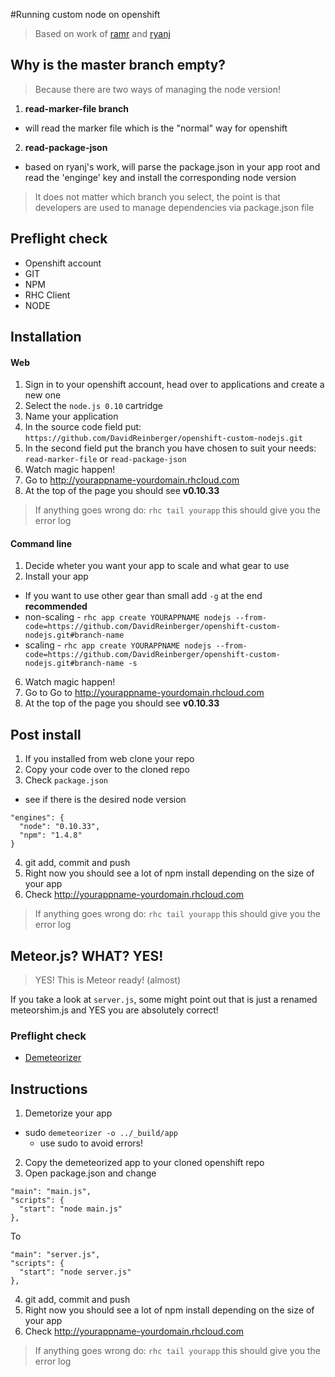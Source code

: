 #Running custom node on openshift

> Based on work of [ramr](https://github.com/ramr/nodejs-custom-version-openshift) and [ryanj](https://github.com/ryanj/nodejs-custom-version-openshift)

## Why is the master branch empty?

> Because there are two ways of managing the node version!

1. **read-marker-file branch**
  - will read the marker file which is the "normal" way for openshift
2. **read-package-json**
  - based on ryanj's work, will parse the package.json in your app root and read the 'enginge' key and install the corresponding node version

> It does not matter which branch you select, the point is that developers are used to manage dependencies via package.json file

## Preflight check
- Openshift account
- GIT
- NPM
- RHC Client
- NODE

## Installation

#### Web
1. Sign in to your openshift account, head over to applications and create a new one
2. Select the `node.js 0.10` cartridge
3. Name your application
4. In the source code field put: `https://github.com/DavidReinberger/openshift-custom-nodejs.git`
5. In the second field put the branch you have chosen to suit your needs: `read-marker-file` or `read-package-json`
6. Watch magic happen!
7. Go to http://yourappname-yourdomain.rhcloud.com
8. At the top of the page you should see **v0.10.33**

> If anything goes wrong do: `rhc tail yourapp` this should give you the error log

#### Command line
1. Decide wheter you want your app to scale and what gear to use
2. Install your app
  - If you want to use other gear than small add `-g` at the end **recommended**
  - non-scaling - `rhc app create YOURAPPNAME nodejs --from-code=https://github.com/DavidReinberger/openshift-custom-nodejs.git#branch-name`
  - scaling - `rhc app create YOURAPPNAME nodejs --from-code=https://github.com/DavidReinberger/openshift-custom-nodejs.git#branch-name -s`
6. Watch magic happen!
7. Go to Go to http://yourappname-yourdomain.rhcloud.com
8. At the top of the page you should see **v0.10.33**

## Post install
1. If you installed from web clone your repo
2. Copy your code over to the cloned repo
3. Check `package.json`
  - see if there is the desired node version
  ````
  "engines": {
    "node": "0.10.33",
    "npm": "1.4.8"
  }
  ````
4. git add, commit and push
5. Right now you should see a lot of npm install depending on the size of your app
6. Check http://yourappname-yourdomain.rhcloud.com

> If anything goes wrong do: `rhc tail yourapp` this should give you the error log

## Meteor.js? WHAT? YES!
> YES! This is Meteor ready! (almost)

If you take a look at `server.js`, some might point out that is just a renamed meteorshim.js and YES you are absolutely correct!

### Preflight check
  - [Demeteorizer](https://github.com/onmodulus/demeteorizer)

## Instructions
1. Demetorize your app
  - sudo `demeteorizer -o ../_build/app`
    - use sudo to avoid errors!
2. Copy the demeteorized app to your cloned openshift repo
3. Open package.json and change

  ````
  "main": "main.js",
  "scripts": {
    "start": "node main.js"
  },
  ````
  
  To
  
  ````
  "main": "server.js",
  "scripts": {
    "start": "node server.js"
  },
  ````
4. git add, commit and push
5. Right now you should see a lot of npm install depending on the size of your app
6. Check http://yourappname-yourdomain.rhcloud.com

> If anything goes wrong do: `rhc tail yourapp` this should give you the error log
